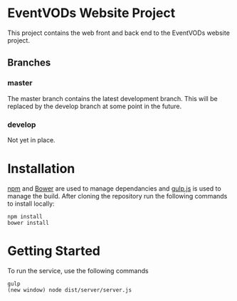 # EventVODs Website Project
This project contains the web front and back end to the EventVODs website project.

## Branches

### master
The master branch contains the latest development branch. This will be replaced by the develop branch at some point in the future.

### develop
Not yet in place.

# Installation
[npm](https://www.npmjs.com/) and [Bower](http://bower.io/) are used to manage dependancies and [gulp.js](http://gulpjs.com/) is used to manage the build. After cloning the repository run the following commands to install locally:
```
npm install
bower install
```

# Getting Started
To run the service, use the following commands
```
gulp
(new window) node dist/server/server.js
```